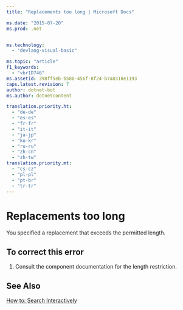```yaml
---
title: "Replacements too long | Microsoft Docs"

ms.date: "2015-07-20"
ms.prod: .net


ms.technology: 
  - "devlang-visual-basic"

ms.topic: "article"
f1_keywords: 
  - "vbrID746"
ms.assetid: 398ff5eb-b580-456f-8f24-b7a8318e1193
caps.latest.revision: 7
author: dotnet-bot
ms.author: dotnetcontent

translation.priority.ht: 
  - "de-de"
  - "es-es"
  - "fr-fr"
  - "it-it"
  - "ja-jp"
  - "ko-kr"
  - "ru-ru"
  - "zh-cn"
  - "zh-tw"
translation.priority.mt: 
  - "cs-cz"
  - "pl-pl"
  - "pt-br"
  - "tr-tr"
---
```

# Replacements too long
You specified a replacement that exceeds the permitted length.  
  
## To correct this error  
  
1.  Consult the component documentation for the length restriction.  
  
## See Also  
 [How to: Search Interactively](http://msdn.microsoft.com/en-us/e9fdbfab-bd59-401a-92d3-7ce1652b243c)